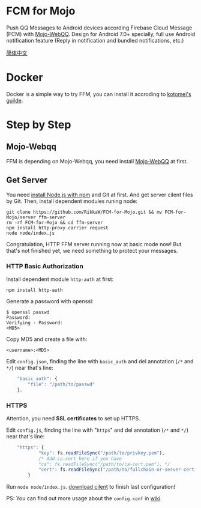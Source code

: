 # FCM for Mojo
Push QQ Messages to Android devices according Firebase Cloud Message (FCM) with [Mojo-WebQQ](https://github.com/sjdy521/Mojo-Webqq).
Design for Android 7.0+ specially, full use Android notification feature
(Reply in notification and bundled notifications, etc.)

[简体中文](/README_zh.md)

# Docker
Docker is a simple way to try FFM, you can install it accroding to [kotomei's guilde](https://github.com/kotomei/FCM-for-Mojo).

# Step by Step
## Mojo-Webqq
FFM is depending on Mojo-Webqq, you need install [Mojo-WebQQ](https://github.com/sjdy521/Mojo-Webqq) at first.

## Get Server
You need [install Node.js with npm](https://nodejs.org/en/download/package-manager) and Git at first.
And get server cilent files by Git. Then, install dependent modules runing node:

```Shell
git clone https://github.com/RikkaW/FCM-for-Mojo.git && mv FCM-for-Mojo/server ffm-server
rm -rf FCM-for-Mojo && cd ffm-server
npm install http-proxy carrier request
node node/index.js
```

Congratulation, HTTP FFM server running now at basic mode now!
But that's not finished yet, we need something to protect your messages.

### HTTP Basic Authorization
Install dependent module ```http-auth``` at first:

```Shell
npm install http-auth
```

Generate a password with openssl:

```Shell
$ openssl passwd
Password:
Verifying - Password:
<MD5>
```

Copy MD5 and create a file with:

```
<username>:<MD5>
```

Edit ```config.json```, finding the line with ```basic_auth```
and del annotation (```/*``` and ```*/```) near that's line:

```js
	"basic_auth": {
		"file": "/path/to/passwd"
	},
```

### HTTPS
Attention, you need **SSL certificates** to set up HTTPS.

Edit ```config.js```, finding the line with "```https```"
and del annotation (```/*``` and ```*/```) near that's line:

```js
	"https": {
			"key": fs.readFileSync("/path/to/privkey.pem"),
			/* Add ca-cert here if you have
			"ca": fs.readFileSync("/path/to/ca-cert.pem"), */
			"cert": fs.readFileSync("/path/to/fullchain-or-server-cert.pem")
		}
```

Run ```node node/index.js```. [download cilent](https://github.com/RikkaW/FCM-for-Mojo/releases) to  finish last configuration!

PS: You can find out more usage about the ```config.conf``` in [wiki](https://github.com/RikkaW/FCM-for-Mojo/wiki/usage-of-config).
